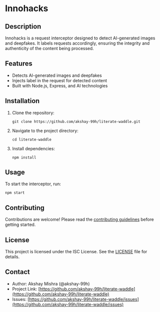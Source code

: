# Innohacks

## Description

Innohacks is a request interceptor designed to detect AI-generated images and deepfakes. It labels requests accordingly,
ensuring the integrity and authenticity of the content being processed.

## Features

- Detects AI-generated images and deepfakes
- Injects label in the request for detected content
- Built with Node.js, Express, and AI technologies

## Installation

1. Clone the repository:

   ```
   git clone https://github.com/akshay-99h/literate-waddle.git

   ```

2. Navigate to the project directory:

   ```
   cd literate-waddle

   ```

3. Install dependencies:
   ```
   npm install
   ```

## Usage

To start the interceptor, run:

```
npm start
```

## Contributing

Contributions are welcome! Please read the [contributing guidelines](CONTRIBUTING.md) before getting started.

## License

This project is licensed under the ISC License. See the [LICENSE](LICENSE) file for details.

## Contact

- Author: Akshay Mishra (@akshay-99h)
- Project Link: [https://github.com/akshay-99h/literate-waddle](https://github.com/akshay-99h/literate-waddle)
- Issues: [https://github.com/akshay-99h/literate-waddle/issues](https://github.com/akshay-99h/literate-waddle/issues)
